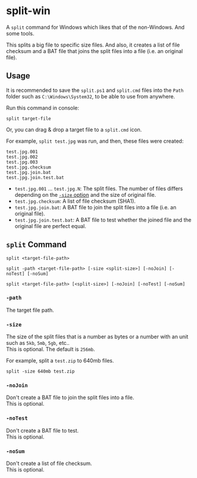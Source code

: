 # split-win

A `split` command for Windows which likes that of the non-Windows. And some tools.

This splits a big file to specific size files. And also, it creates a list of file checksum and a BAT file that joins the split files into a file (i.e. an original file).

## Usage

It is recommended to save the `split.ps1` and `split.cmd` files into the `Path` folder such as `C:\Windows\System32`, to be able to use from anywhere.

Run this command in console:

```console
split target-file
```

Or, you can drag & drop a target file to a `split.cmd` icon.

For example, `split test.jpg` was run, and then, these files were created:

```
test.jpg.001
test.jpg.002
test.jpg.003
test.jpg.checksum
test.jpg.join.bat
test.jpg.join.test.bat
```

- `test.jpg.001` ... `test.jpg.N`: The split files. The number of files differs depending on the [`-size` option](#-size) and the size of original file.
- `test.jpg.checksum`: A list of file checksum (SHA1).
- `test.jpg.join.bat`: A BAT file to join the split files into a file (i.e. an original file).
- `test.jpg.join.test.bat`: A BAT file to test whether the joined file and the original file are perfect equal.

## `split` Command

```console
split <target-file-path>
```

```console
split -path <target-file-path> [-size <split-size>] [-noJoin] [-noTest] [-noSum]
```

```console
split <target-file-path> [<split-size>] [-noJoin] [-noTest] [-noSum]
```

### `-path`

The target file path.

### `-size`

The size of the split files that is a number as bytes or a number with an unit such as `5kb`, `5mb`, `5gb`, etc..  
This is optional. The default is `256mb`.

For example, split a `test.zip` to 640mb files.

```console
split -size 640mb test.zip
```

### `-noJoin`

Don't create a BAT file to join the split files into a file.  
This is optional.

### `-noTest`

Don't create a BAT file to test.  
This is optional.

### `-noSum`

Don't create a list of file checksum.  
This is optional.
